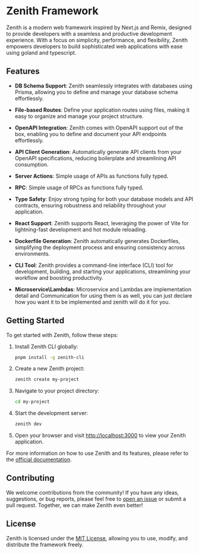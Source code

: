 # Zenith Framework

Zenith is a modern web framework inspired by Next.js and Remix, designed to provide developers with a seamless and productive development experience. With a focus on simplicity, performance, and flexibility, Zenith empowers developers to build sophisticated web applications with ease using goland and typescript.

## Features

- **DB Schema Support**: Zenith seamlessly integrates with databases using Prisma, allowing you to define and manage your database schema effortlessly.

- **File-based Routes**: Define your application routes using files, making it easy to organize and manage your project structure.

- **OpenAPI Integration**: Zenith comes with OpenAPI support out of the box, enabling you to define and document your API endpoints effortlessly.

- **API Client Generation**: Automatically generate API clients from your OpenAPI specifications, reducing boilerplate and streamlining API consumption.

- **Server Actions**: Simple usage of APIs as functions fully typed.

- **RPC**: Simple usage of RPCs as functions fully typed.

- **Type Safety**: Enjoy strong typing for both your database models and API contracts, ensuring robustness and reliability throughout your application.

- **React Support**: Zenith supports React, leveraging the power of Vite for lightning-fast development and hot module reloading.

- **Dockerfile Generation**: Zenith automatically generates Dockerfiles, simplifying the deployment process and ensuring consistency across environments.

- **CLI Tool**: Zenith provides a command-line interface (CLI) tool for development, building, and starting your applications, streamlining your workflow and boosting productivity.

- **Microservice\Lambdas**: Microservice and Lambdas are implementation detail and Communication for using them is as well, you can just declare how you want it to be implemented and zenith will do it for you.

## Getting Started

To get started with Zenith, follow these steps:

1. Install Zenith CLI globally:

   ```bash
   pnpm install -g zenith-cli
   ```

2. Create a new Zenith project:

   ```bash
   zenith create my-project
   ```

3. Navigate to your project directory:

   ```bash
   cd my-project
   ```

4. Start the development server:

   ```bash
   zenith dev
   ```

5. Open your browser and visit [http://localhost:3000](http://localhost:3000) to view your Zenith application.

For more information on how to use Zenith and its features, please refer to the [official documentation](https://zenithframework.com/docs).

## Contributing

We welcome contributions from the community! If you have any ideas, suggestions, or bug reports, please feel free to [open an issue](https://github.com/zenithframework/zenith/issues) or submit a pull request. Together, we can make Zenith even better!

## License

Zenith is licensed under the [MIT License](LICENSE), allowing you to use, modify, and distribute the framework freely.
